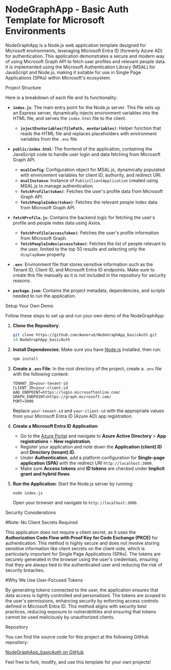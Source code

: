 # NodeGraphApp - Basic Auth Template for Microsoft Environments

NodeGraphApp is a Node.js web application template designed for Microsoft environments, leveraging Microsoft Entra ID (formerly Azure AD) for authentication. This application demonstrates a secure and modern way of using Microsoft Graph API to fetch user profiles and relevant people data. It is implemented using the Microsoft Authentication Library (MSAL) for JavaScript and Node.js, making it suitable for use in Single Page Applications (SPAs) within Microsoft's ecosystem.

Project Structure

Here is a breakdown of each file and its functionality:

- **`index.js`**: The main entry point for the Node.js server. This file sets up an Express server, dynamically injects environment variables into the HTML file, and serves the `index.html` file to the client.
  - **`injectEnvVariables(filePath, envVariables)`**: Helper function that reads the HTML file and replaces placeholders with environment variables from the `.env` file.

- **`public/index.html`**: The frontend of the application, containing the JavaScript code to handle user login and data fetching from Microsoft Graph API.
  - **`msalConfig`**: Configuration object for MSAL.js, dynamically populated with environment variables for client ID, authority, and redirect URI.
  - **`msalInstance`**: Instance of `PublicClientApplication` created using MSAL.js to manage authentication.
  - **`fetchProfile(token)`**: Fetches the user's profile data from Microsoft Graph API.
  - **`fetchPeopleIndex(token)`**: Fetches the relevant people index data from Microsoft Graph API.

- **`fetchProfile.js`**: Contains the backend logic for fetching the user's profile and people index data using Axios.
  - **`fetchProfile(accessToken)`**: Fetches the user's profile information from Microsoft Graph.
  - **`fetchPeopleIndex(accessToken)`**: Fetches the list of people relevant to the user, limited to the top 50 results and selecting only the `displayName` property.

- **`.env`**: Environment file that stores sensitive information such as the Tenant ID, Client ID, and Microsoft Entra ID endpoints. Make sure to create this file manually as it is not included in the repository for security reasons.

- **`package.json`**: Contains the project metadata, dependencies, and scripts needed to run the application.

Setup Your Own Demo

Follow these steps to set up and run your own demo of the NodeGraphApp:

1. **Clone the Repository**:
   ```bash
   git clone https://github.com/Aanerud/NodeGraphApp_basicAuth.git
   cd NodeGraphApp_basicAuth
   ```

2. **Install Dependencies**:
   Make sure you have [Node.js](https://nodejs.org/en/) installed, then run:
   ```bash
   npm install
   ```

3. **Create a `.env` File**:
   In the root directory of the project, create a `.env` file with the following content:
   ```plaintext
   TENANT_ID=your-tenant-id
   CLIENT_ID=your-client-id
   AAD_ENDPOINT=https://login.microsoftonline.com/
   GRAPH_ENDPOINT=https://graph.microsoft.com/
   PORT=3000
   ```

   Replace `your-tenant-id` and `your-client-id` with the appropriate values from your Microsoft Entra ID (Azure AD) app registration.

4. **Create a Microsoft Entra ID Application**:
   - Go to the [Azure Portal](https://portal.azure.com/) and navigate to **Azure Active Directory** > **App registrations** > **New registration**.
   - Register your application and note down the **Application (client) ID** and **Directory (tenant) ID**.
   - Under **Authentication**, add a platform configuration for **Single-page application (SPA)** with the redirect URI `http://localhost:3000`.
   - Make sure **Access tokens** and **ID tokens** are checked under **Implicit grant and hybrid flows**.

5. **Run the Application**:
   Start the Node.js server by running:
   ```bash
   node index.js
   ```
   Open your browser and navigate to `http://localhost:3000`.

Security Considerations

#Note: No Client Secrets Required

This application does not require a client secret, as it uses the **Authorization Code Flow with Proof Key for Code Exchange (PKCE)** for authentication. This method is highly secure and does not involve storing sensitive information like client secrets on the client-side, which is particularly important for Single Page Applications (SPAs). The tokens are securely generated in the browser using the user's credentials, ensuring that they are always tied to the authenticated user and reducing the risk of security breaches.

#Why We Use User-Focused Tokens

By generating tokens connected to the user, the application ensures that data access is tightly controlled and personalized. The tokens are scoped to the user's permissions, enhancing security by enforcing access controls defined in Microsoft Entra ID. This method aligns with security best practices, reducing exposure to vulnerabilities and ensuring that tokens cannot be used maliciously by unauthorized clients.

Repository

You can find the source code for this project at the following GitHub repository:

[NodeGraphApp_basicAuth on GitHub](https://github.com/Aanerud/NodeGraphApp_basicAuth)

Feel free to fork, modify, and use this template for your own projects!
